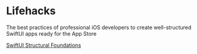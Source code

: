 # Lifehacks

The best practices of professional iOS developers to create well-structured SwiftUI apps ready for the App Store

[SwiftUI Structural Foundations](https://matteomanferdini.com/products/swiftui-structural-foundations/)
